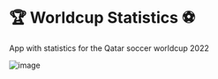 # 🏆 Worldcup Statistics ⚽
App with statistics for the Qatar soccer worldcup 2022


![image](https://user-images.githubusercontent.com/92192615/230476029-5afb2ba1-bfaa-40a7-8a03-263b8de0e93f.png)
